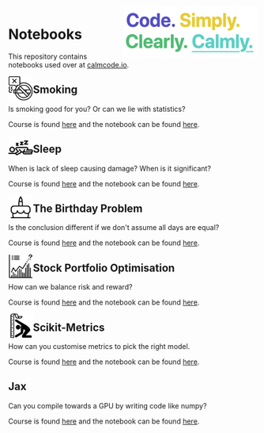 <img src="calmcode-logo.png" width=272 height=103 align="right">

# Notebooks

This repository contains notebooks used over at [calmcode.io](https://calmcode.io).


<img src="smoking/smoking.svg" width=50 height=50 align="left">

## Smoking 

Is smoking good for you? Or can we lie with statistics?

Course is found [here](https://calmcode.io/smoking/the-dataset.html) and 
the notebook can be found [here](https://github.com/koaning/calm-notebooks/blob/master/smoking/smoking.ipynb).

<img src="sleep/sleep.svg" width=50 height=50 align="left">

## Sleep 

When is lack of sleep causing damage? When is it significant? 

Course is found [here](https://calmcode.io/sleep/the-problem.html) and 
the notebook can be found [here](https://github.com/koaning/calm-notebooks/blob/master/sleep/sleep-research.ipynb).

<img src="birthday/birthday.svg" width=50 height=50 align="left">

## The Birthday Problem 

Is the conclusion different if we don't assume all days are equal?

Course is found [here](https://calmcode.io/birthday-problem/birthdays.html) and 
the notebook can be found [here](https://github.com/koaning/calm-notebooks/blob/master/birthday/birthday-research.ipynb).


<img src="stocks/cvxpy-two.svg" width=50 height=50 align="left">

## Stock Portfolio Optimisation

How can we balance risk and reward?

Course is found [here](https://calmcode.io/cvxpy-two/introduction.html) and 
the notebook can be found [here](https://github.com/koaning/calm-notebooks/blob/master/stocks/cvxpy-stocks.ipynb).

<img src="scikit-metrics/scikit-metrics.svg" width=50 height=50 align="left">

## Scikit-Metrics

How can you customise metrics to pick the right model.

Course is found [here](https://calmcode.io/scikit-metrics/introduction.html) and 
the notebook can be found [here](https://github.com/koaning/calm-notebooks/blob/master/scikit-metrics/scikit-metrics.ipynb).

## Jax

Can you compile towards a GPU by writing code like numpy? 

Course is found [here](https://calmcode.io/jax/introduction.html) and 
the notebook can be found [here](https://github.com/koaning/calm-notebooks/blob/master/jax/jax.ipynb).